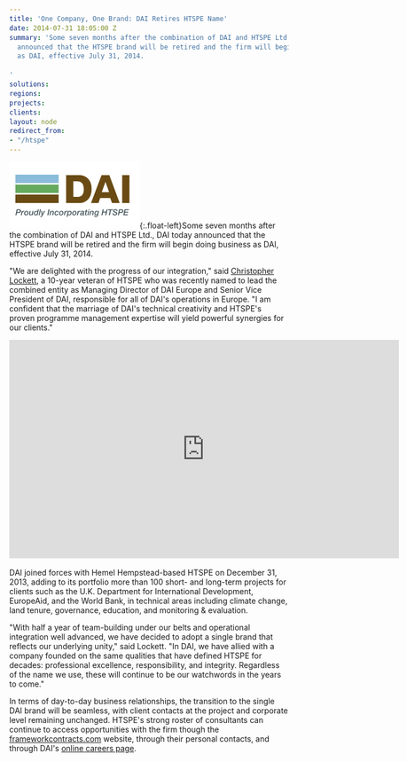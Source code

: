 ```yaml
---
title: 'One Company, One Brand: DAI Retires HTSPE Name'
date: 2014-07-31 18:05:00 Z
summary: 'Some seven months after the combination of DAI and HTSPE Ltd., DAI today
  announced that the HTSPE brand will be retired and the firm will begin doing business
  as DAI, effective July 31, 2014.

'
solutions: 
regions: 
projects: 
clients: 
layout: node
redirect_from:
- "/htspe"
---
```


![DAI Logo][1]{:.float-left}Some seven months after the combination of DAI and HTSPE Ltd., DAI today announced that the HTSPE brand will be retired and the firm will begin doing business as DAI, effective July 31, 2014.

"We are delighted with the progress of our integration," said [Christopher Lockett][2], a 10-year veteran of HTSPE who was recently named to lead the combined entity as Managing Director of DAI Europe and Senior Vice President of DAI, responsible for all of DAI's operations in Europe. "I am confident that the marriage of DAI's technical creativity and HTSPE's proven programme management expertise will yield powerful synergies for our clients."

<iframe allowfullscreen="" autoplay="true" frameborder="0" height="394" mozallowfullscreen="" msallowfullscreen="" oallowfullscreen="" src="https://www.flickr.com/photos/daiglobal/14822697873/in/set-72157645681202507/player/" webkitallowfullscreen="" width="703"></iframe>

DAI joined forces with Hemel Hempstead-based HTSPE on December 31, 2013, adding to its portfolio more than 100 short- and long-term projects for clients such as the U.K. Department for International Development, EuropeAid, and the World Bank, in technical areas including climate change, land tenure, governance, education, and monitoring & evaluation.

"With half a year of team-building under our belts and operational integration well advanced, we have decided to adopt a single brand that reflects our underlying unity," said Lockett. "In DAI, we have allied with a company founded on the same qualities that have defined HTSPE for decades: professional excellence, responsibility, and integrity. Regardless of the name we use, these will continue to be our watchwords in the years to come."

In terms of day-to-day business relationships, the transition to the single DAI brand will be seamless, with client contacts at the project and corporate level remaining unchanged. HTSPE's strong roster of consultants can continue to access opportunities with the firm though the [frameworkcontracts.com][3] website, through their personal contacts, and through DAI's [online careers page][4].

[1]: /assets/images/news/smaller_logo.jpg
[2]: /who-we-are/leadership/christopher-lockett
[3]: http://frameworkcontracts.com
[4]: /working-dai/job-opportunities
